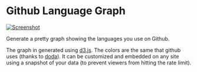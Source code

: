 Github Language Graph
=====================

[![Screenshot](http://media.tumblr.com/ee6c8b03b5bb52f4bbeeb2f470ee06e9/tumblr_inline_mp876ykvB41qz4rgp.jpg)](http://cell303.github.io/Github-Language-Graph/)

Generate a pretty graph showing the languages you use on Github. 

The graph in generated using [d3.js](http://d3js.org/). The colors are the same that github uses (thanks to [doda](https://github.com/doda/github-language-colors)). 
It can be customized and embedded on any site using a snapshot of your data (to prevent viewers from hitting the rate limit).
